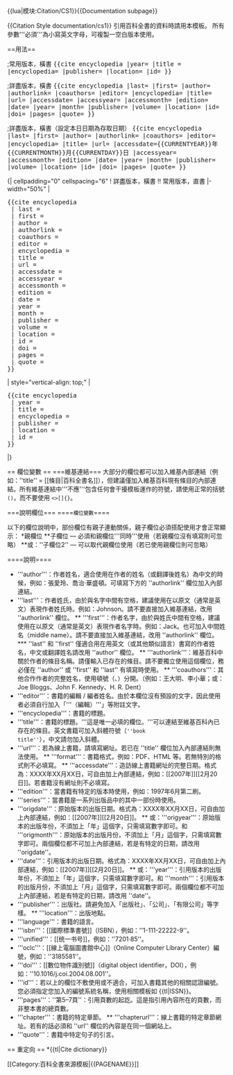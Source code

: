 <includeonly>{{lua|模块:Citation/CS1}}<!-- 在這裡加入模板的保護標識 --></includeonly><noinclude>{{Documentation subpage}}</noinclude>
<!-- 在本行下編輯模板說明 -->
{{Citation Style documentation/cs1}}
引用百科全書的資料時請用本模板。
所有參數'''必須'''為小寫英文字母，可複製一空白版本使用。

==用法==

;常用版本，橫書
<tt><nowiki>{{cite encyclopedia |year= |title = |encyclopedia= |publisher= |location= |id= }}</nowiki></tt>

;詳盡版本，橫書
<tt><nowiki>{{cite encyclopedia |last= |first= |author= |authorlink= |coauthors= |editor= |encyclopedia= |title= |url= |accessdate= |accessyear= |accessmonth= |edition= |date= |year= |month= |publisher= |volume= |location= |id= |doi= |pages= |quote= }}</nowiki></tt>

;詳盡版本，橫書（設定本日日期為存取日期）
<tt><nowiki>{{cite encyclopedia |last= |first= |author= |authorlink= |coauthors= |editor= |encyclopedia= |title= |url= |accessdate=</nowiki>{{CURRENTYEAR}}年{{CURRENTMONTH}}月{{CURRENTDAY}}日<nowiki> |accessyear= |accessmonth= |edition= |date= |year= |month= |publisher= |volume= |location= |id= |doi= |pages= |quote= }}</nowiki></tt>

{| cellpadding="0" cellspacing="6"
! 詳盡版本，橫書 !! 常用版本，直書
|- width="50%"
|
<pre>
{{cite encyclopedia
 | last = 
 | first = 
 | author = 
 | authorlink = 
 | coauthors = 
 | editor = 
 | encyclopedia =
 | title = 
 | url = 
 | accessdate = 
 | accessyear = 
 | accessmonth = 
 | edition = 
 | date = 
 | year = 
 | month = 
 | publisher = 
 | volume =
 | location = 
 | id = 
 | doi =
 | pages = 
 | quote = 
}}
</pre>
| style="vertical-align: top;" |
<pre>
{{cite encyclopedia
 | year = 
 | title = 
 | encyclopedia =
 | publisher = 
 | location = 
 | id = 
}}
</pre>
|}

</pre>
== 欄位變數 ==
===維基連結===
大部分的欄位都可以加入維基內部連結（例如：''title'' = <nowiki>[[條目|百科全書名]]</nowiki>），但建議僅加入維基百科現有條目的內部連結。所有維基連結中'''不應'''包含任何會干擾模板運作的符號，請使用正常的括號 <code>()</code>，而不要使用 <code><nowiki><>[]{}</nowiki></code>。

===說明欄位===
====<small>欄位變數</small>====
<div style="font-size：90%;">
以下的欄位說明中，部份欄位有親子連動關係，親子欄位必須搭配使用才會正常顯示：
*親欄位
**子欄位 &mdash; 必須和親欄位'''同時'''使用（若親欄位沒有填寫則可忽略）
**或：''子欄位2'' &mdash; 可以取代親欄位使用（若已使用親欄位則可忽略）
</div>

====說明====
* '''author'''：作者姓名，適合使用在作者的姓名（或翻譯後姓名）為中文的時候，例如：張愛玲、喬治·華盛頓。可填寫下方的 ''authorlink'' 欄位加入內部連結。
* '''last'''：作者姓氏，由於與名字中間有空格，建議使用在以原文（通常是英文）表現作者姓氏時。例如：Johnson。請不要直接加入維基連結，改用 ''authorlink'' 欄位。
** '''first'''：作者名字，由於與姓氏中間有空格，建議使用在以原文（通常是英文）表現作者名字時。例如：Jack。也可加入中間姓名（middle name）。請不要直接加入維基連結，改用 ''authorlink'' 欄位。
*** ''last'' 和 ''first'' 僅適合用在用英文（或其他類似語言）書寫的作者姓名，中文或翻譯姓名請改用 ''author'' 欄位。
** '''authorlink'''：維基百科中關於作者的條目名稱。請僅輸入已存在的條目。請不要獨立使用這個欄位，務必僅在 ''author'' 或 ''first'' 和 ''last'' 有填寫時使用。
** '''coauthors'''：其他合作作者的完整姓名，使用頓號（、）分開。（例如：王大明、李小華；或：Joe Bloggs、John F. Kennedy、H. R. Dent）
* '''editor'''：書籍的編輯 / 編者姓名。由於本欄位沒有預設的文字，因此使用者必須自行加入「'''（編輯）'''」等附註文字。
* '''encyclopedia'''：書籍的標題。
* '''title'''：書籍的標題。'''這是唯一必填的欄位。'''可以連結至維基百科內已存在的條目。英文書籍可加入斜體符號（<code><nowiki>''book title''</nowiki></code>），中文請勿加入斜體。
* '''url'''：若為線上書籍，請填寫網址。若已在 ''title'' 欄位加入內部連結則無法使用。
** '''format'''：書籍格式，例如：PDF、HTML 等。若無特別的格式則不必填寫。
** '''accessdate'''：造訪線上書籍網址的完整日期。格式為：XXXX年XX月XX日，可自由加上內部連結，例如：[[2007年]][[2月20日]]。若書籍沒有網址則不必填寫。
* '''edition'''：當書籍有特定的版本時使用，例如：1997年6月第二刷。
* '''series'''：當書籍是一系列出版品中的其中一部份時使用。
* '''origdate'''：原始版本的出版日期。格式為：XXXX年XX月XX日，可自由加上內部連結，例如：[[2007年]][[2月20日]]。
** 或：'''origyear'''：原始版本的出版年份，不須加上「年」這個字，只需填寫數字即可。和 '''origmonth'''：原始版本的出版月份，不須加上「月」這個字，只需填寫數字即可。兩個欄位都不可加上內部連結，若是有特定的日期，請改用 ''origdate''。
* '''date'''：引用版本的出版日期。格式為：XXXX年XX月XX日，可自由加上內部連結，例如：[[2007年]][[2月20日]]。
** 或：'''year'''：引用版本的出版年份，不須加上「年」這個字，只需填寫數字即可。和 '''month'''：引用版本的出版月份，不須加上「月」這個字，只需填寫數字即可。兩個欄位都不可加上內部連結，若是有特定的日期，請改用 ''date''。
* '''publisher'''：出版社。請避免加入「出版社」、「公司」、「有限公司」等字樣。
** '''location'''：出版地點。
* '''language'''：書籍的語言。
* '''isbn'''：[[國際標準書號]]（ISBN），例如：''1-111-22222-9''。
* '''unified'''：[[统一书号]]，例如：''7201·85''。
* '''oclc'''：[[線上電腦圖書館中心]]（Online Computer Library Center）編號，例如：''3185581''。
* '''doi'''：[[數位物件識別號]]（digital object identifier，DOI），例如：''<nowiki>10.1016/j.coi.2004.08.001</nowiki>''。
* '''id'''：若以上的欄位不敷使用或不適合，可加入書籍其他的相關認證編號。您必須指定您加入的編號系統名稱，使用相關模板如 {{tl|ISSN}}。
* '''pages'''：''<nowiki>第5&ndash;7頁</nowiki>''：引用頁數的起訖。這是指引用內容所在的頁數，而非整本書的總頁數。
* '''chapter'''：書籍的特定章節。
** '''chapterurl'''：線上書籍的特定章節網址。若有的話必須和 ''url'' 欄位的內容是在同一個網站上。
* '''quote'''：書籍中特定句子的引言。

== 重定向 ==
*{{tl|Cite dictionary}}

<includeonly>
<!-- 本行下加入模板的分類 -->
[[Category:百科全書來源模板|{{PAGENAME}}]]
</includeonly>